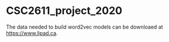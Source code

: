 # CSC2611_project_2020

The data needed to build word2vec models can be downloaed at https://www.lipad.ca.
